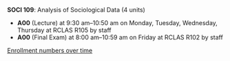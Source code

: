 **SOCI 109**: Analysis of Sociological Data (4 units)

- **A00** (Lecture) at 9:30 am–10:50 am on Monday, Tuesday, Wednesday, Thursday at RCLAS R105 by staff
- **A00** (Final Exam) at 8:00 am–10:59 am on Friday at RCLAS R102 by staff

[Enrollment numbers over time](./SOCI109.tsv)
